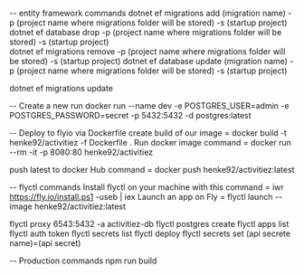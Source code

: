 -- entity framework commands 
dotnet ef migrations add (migration name) -p (project name where migrations folder will be stored) -s (startup project)
dotnet ef database drop -p (project name where migrations folder will be stored) -s (startup project)  
dotnet ef migrations remove -p (project name where migrations folder will be stored) -s (startup project)
dotnet ef database update (migration name) -p (project name where migrations folder will be stored) -s (startup project)

dotnet ef migrations update

-- Create a new run
docker run --name dev -e POSTGRES_USER=admin -e POSTGRES_PASSWORD=secret -p 5432:5432 -d postgres:latest

-- Deploy to flyio via Dockerfile
create build of our image = docker build -t henke92/activitiez -f Dockerfile .
Run docker image command = docker run --rm -it -p 8080:80 henke92/activitiez

push latest to docker Hub
command = docker push henke92/activitiez:latest

-- flyctl commands
Install flyctl on your machine with this command = iwr https://fly.io/install.ps1 -useb | iex
Launch an app on Fly = flyctl launch --image henke92/activitiez:latest

flyctl proxy 6543:5432 -a activitiez-db
flyctl postgres create
flyctl apps list
flyctl auth token
flyctl secrets list
flyctl deploy
flyctl secrets set (api secrete name)=(api secret)

-- Production commands
npm run build